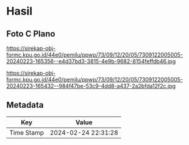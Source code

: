 # Hasil

## Foto C Plano

https://sirekap-obj-formc.kpu.go.id/44e0/pemilu/ppwp/73/09/12/20/05/7309122005005-20240223-165356--e4d37bd3-3815-4e9b-9682-8154feffdb46.jpg

https://sirekap-obj-formc.kpu.go.id/44e0/pemilu/ppwp/73/09/12/20/05/7309122005005-20240223-165432--984f47be-53c9-4dd8-a437-2a2bfda12f2c.jpg


## Metadata

| Key        | Value               |
| ---------- | ------------------- |
| Time Stamp | 2024-02-24 22:31:28 |



